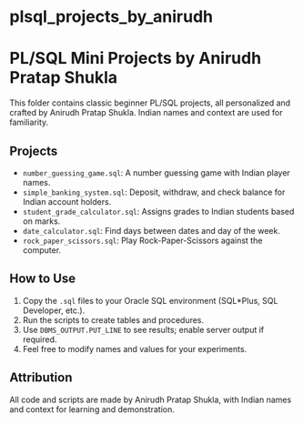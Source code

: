 # plsql_projects_by_anirudh
# PL/SQL Mini Projects by Anirudh Pratap Shukla

This folder contains classic beginner PL/SQL projects, all personalized and crafted by Anirudh Pratap Shukla. Indian names and context are used for familiarity.

## Projects

- `number_guessing_game.sql`: A number guessing game with Indian player names.
- `simple_banking_system.sql`: Deposit, withdraw, and check balance for Indian account holders.
- `student_grade_calculator.sql`: Assigns grades to Indian students based on marks.
- `date_calculator.sql`: Find days between dates and day of the week.
- `rock_paper_scissors.sql`: Play Rock-Paper-Scissors against the computer.

## How to Use

1. Copy the `.sql` files to your Oracle SQL environment (SQL*Plus, SQL Developer, etc.).
2. Run the scripts to create tables and procedures.
3. Use `DBMS_OUTPUT.PUT_LINE` to see results; enable server output if required.
4. Feel free to modify names and values for your experiments.

## Attribution

All code and scripts are made by Anirudh Pratap Shukla, with Indian names and context for learning and demonstration.
